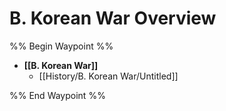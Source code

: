 # B. Korean War Overview
%% Begin Waypoint %%
- **[[B. Korean War]]**
	- [[History/B. Korean War/Untitled]]

%% End Waypoint %%
